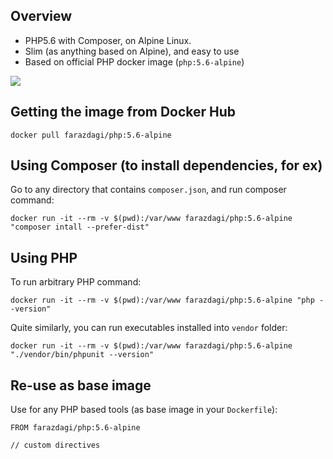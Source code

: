 ## Overview

- PHP5.6 with Composer, on Alpine Linux.
- Slim (as anything based on Alpine), and easy to use
- Based on official PHP docker image (`php:5.6-alpine`)

[![](https://images.microbadger.com/badges/image/farazdagi/php:5.6-alpine.svg)](https://microbadger.com/images/farazdagi/php:5.6-alpine "Get your own image badge on microbadger.com")


## Getting the image from Docker Hub

```
docker pull farazdagi/php:5.6-alpine
```

## Using Composer (to install dependencies, for ex)

Go to any directory that contains `composer.json`, and run composer command:

```
docker run -it --rm -v $(pwd):/var/www farazdagi/php:5.6-alpine "composer intall --prefer-dist"
```

## Using PHP

To run arbitrary PHP command:

```
docker run -it --rm -v $(pwd):/var/www farazdagi/php:5.6-alpine "php --version"
```

Quite similarly, you can run executables installed into `vendor` folder:
```
docker run -it --rm -v $(pwd):/var/www farazdagi/php:5.6-alpine "./vendor/bin/phpunit --version"
```

## Re-use as base image

Use for any PHP based tools (as base image in your `Dockerfile`):

```
FROM farazdagi/php:5.6-alpine

// custom directives
```


